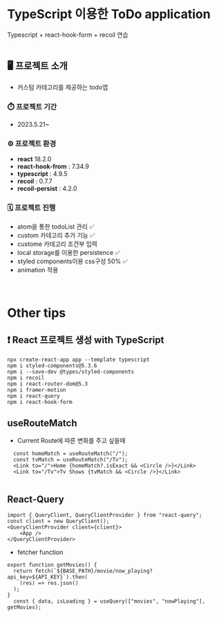 # TypeScript 이용한 ToDo application

Typescript + react-hook-form + recoil 연습
<br><br>

## 🖥️ 프로젝트 소개

- 커스텀 카테고리를 제공하는 todo앱

### ⏱️ 프로젝트 기간

- 2023.5.21~

### ⚙️ 프로젝트 환경

- **react** 18.2.0
- **react-hook-from** : 7.34.9
- **typescript** : 4.9.5
- **recoil** : 0.7.7
- **recoil-persist** : 4.2.0

### 🗓️ 프로젝트 진행

- atom을 통한 todoList 관리 ✅
- custom 카테고리 추가 기능 ✅
- custome 카테고리 조건부 입력
- local storage를 이용한 persistence ✅
- styled components이용 css구성 50% ✅
- animation 적용
  <br><br><br>

# Other tips

## ❗️ React 프로젝트 생성 with TypeScript

    npx create-react-app app --template typescript
    npm i styled-components@5.3.6
    npm i --save-dev @types/styled-components
    npm i recoil
    npm i react-router-dom@5.3
    npm i framer-motion
    npm i react-query
    npm i react-hook-form

## useRouteMatch

- Current Route에 따른 변화를 주고 싶을때

```
  const homeMatch = useRouteMatch("/");
  const tvMatch = useRouteMatch("/Tv");
  <Link to="/">Home {homeMatch?.isExact && <Circle />}</Link>
  <Link to="/Tv">Tv Shows {tvMatch && <Circle />}</Link>


```

## React-Query

```
import { QueryClient, QueryClientProvider } from "react-query";
const client = new QueryClient();
<QueryClientProvider client={client}>
    <App />
</QueryClientProvider>
```

- fetcher function

```
export function getMovies() {
  return fetch(`${BASE_PATH}/movie/now_playing?api_key=${API_KEY}`).then(
    (res) => res.json()
  );
}
  const { data, isLoading } = useQuery(["movies", "nowPlaying"], getMovies);

```
